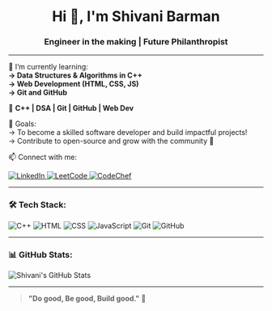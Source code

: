 <h1 align="center">Hi 👋, I'm Shivani Barman</h1>
<h3 align="center"> Engineer in the making | Future Philanthropist </h3>

---

🌱 I’m currently learning:  
**→ Data Structures & Algorithms in C++**  
**→ Web Development (HTML, CSS, JS)**  
**→ Git and GitHub**

💬 
**C++ | DSA | Git | GitHub | Web Dev**

🎯 Goals:  
→ To become a skilled software developer and build impactful projects!  
→ Contribute to open-source and grow with the community 🌱

📫 Connect with me:

<p align="left">
  <a href="https://www.linkedin.com/in/shivani-barman-41a302329/" target="_blank">
    <img alt="LinkedIn" src="https://img.shields.io/badge/LinkedIn-blue?style=flat&logo=linkedin&logoColor=white" />
  </a>
  <a href="https://leetcode.com/u/STU5ZGXBUb/" target="_blank">
    <img alt="LeetCode" src="https://img.shields.io/badge/LeetCode-FFA116?style=flat&logo=leetcode&logoColor=black" />
  </a>
  <a href="https://www.codechef.com/users/shivani_barman" target="_blank">
    <img alt="CodeChef" src="https://img.shields.io/badge/CodeChef-5B4638?style=flat&logo=codechef&logoColor=white" />
  </a>
</p>

---

### 🛠️ Tech Stack:
![C++](https://img.shields.io/badge/C%2B%2B-00599C?style=flat&logo=c%2B%2B&logoColor=white)
![HTML](https://img.shields.io/badge/HTML-E34F26?style=flat&logo=html5&logoColor=white)
![CSS](https://img.shields.io/badge/CSS-1572B6?style=flat&logo=css3&logoColor=white)
![JavaScript](https://img.shields.io/badge/JavaScript-F7DF1E?style=flat&logo=javascript&logoColor=black)
![Git](https://img.shields.io/badge/Git-F05032?style=flat&logo=git&logoColor=white)
![GitHub](https://img.shields.io/badge/GitHub-181717?style=flat&logo=github&logoColor=white)

---

### 📊 GitHub Stats:

![Shivani's GitHub Stats](https://github-readme-stats.vercel.app/api?username=Shivyy247&show_icons=true&theme=tokyonight)





---

> **"Do good, Be good, Build good." 🌼**
